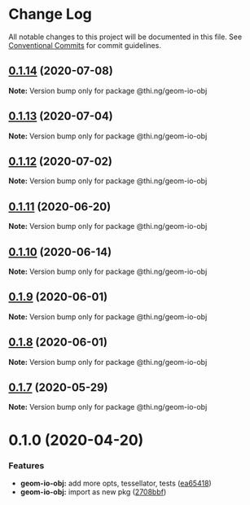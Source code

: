 # Change Log

All notable changes to this project will be documented in this file.
See [Conventional Commits](https://conventionalcommits.org) for commit guidelines.

## [0.1.14](https://github.com/thi-ng/umbrella/compare/@thi.ng/geom-io-obj@0.1.13...@thi.ng/geom-io-obj@0.1.14) (2020-07-08)

**Note:** Version bump only for package @thi.ng/geom-io-obj





## [0.1.13](https://github.com/thi-ng/umbrella/compare/@thi.ng/geom-io-obj@0.1.12...@thi.ng/geom-io-obj@0.1.13) (2020-07-04)

**Note:** Version bump only for package @thi.ng/geom-io-obj





## [0.1.12](https://github.com/thi-ng/umbrella/compare/@thi.ng/geom-io-obj@0.1.11...@thi.ng/geom-io-obj@0.1.12) (2020-07-02)

**Note:** Version bump only for package @thi.ng/geom-io-obj





## [0.1.11](https://github.com/thi-ng/umbrella/compare/@thi.ng/geom-io-obj@0.1.10...@thi.ng/geom-io-obj@0.1.11) (2020-06-20)

**Note:** Version bump only for package @thi.ng/geom-io-obj





## [0.1.10](https://github.com/thi-ng/umbrella/compare/@thi.ng/geom-io-obj@0.1.9...@thi.ng/geom-io-obj@0.1.10) (2020-06-14)

**Note:** Version bump only for package @thi.ng/geom-io-obj





## [0.1.9](https://github.com/thi-ng/umbrella/compare/@thi.ng/geom-io-obj@0.1.8...@thi.ng/geom-io-obj@0.1.9) (2020-06-01)

**Note:** Version bump only for package @thi.ng/geom-io-obj





## [0.1.8](https://github.com/thi-ng/umbrella/compare/@thi.ng/geom-io-obj@0.1.7...@thi.ng/geom-io-obj@0.1.8) (2020-06-01)

**Note:** Version bump only for package @thi.ng/geom-io-obj





## [0.1.7](https://github.com/thi-ng/umbrella/compare/@thi.ng/geom-io-obj@0.1.6...@thi.ng/geom-io-obj@0.1.7) (2020-05-29)

**Note:** Version bump only for package @thi.ng/geom-io-obj





# 0.1.0 (2020-04-20)


### Features

* **geom-io-obj:** add more opts, tessellator, tests ([ea65418](https://github.com/thi-ng/umbrella/commit/ea6541847975846080a905b06e24c717fc648a84))
* **geom-io-obj:** import as new pkg ([2708bbf](https://github.com/thi-ng/umbrella/commit/2708bbfee138be06c71c8eb84996c533bdbba8e2))
